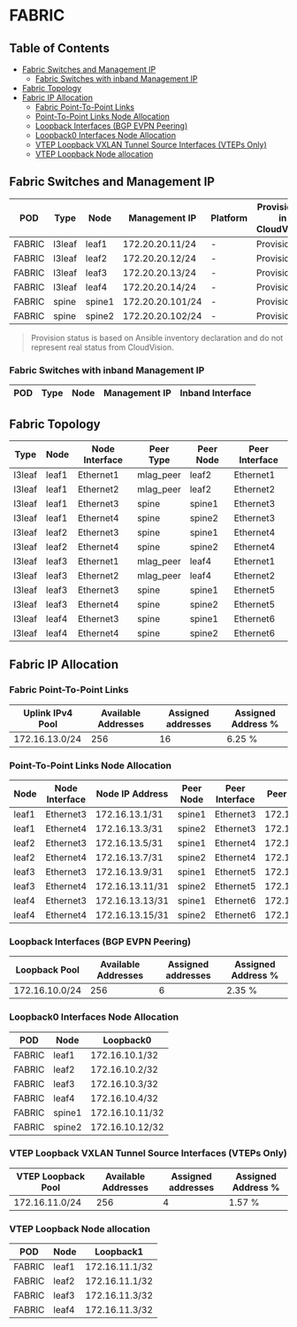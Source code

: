 # FABRIC

## Table of Contents

- [Fabric Switches and Management IP](#fabric-switches-and-management-ip)
  - [Fabric Switches with inband Management IP](#fabric-switches-with-inband-management-ip)
- [Fabric Topology](#fabric-topology)
- [Fabric IP Allocation](#fabric-ip-allocation)
  - [Fabric Point-To-Point Links](#fabric-point-to-point-links)
  - [Point-To-Point Links Node Allocation](#point-to-point-links-node-allocation)
  - [Loopback Interfaces (BGP EVPN Peering)](#loopback-interfaces-bgp-evpn-peering)
  - [Loopback0 Interfaces Node Allocation](#loopback0-interfaces-node-allocation)
  - [VTEP Loopback VXLAN Tunnel Source Interfaces (VTEPs Only)](#vtep-loopback-vxlan-tunnel-source-interfaces-vteps-only)
  - [VTEP Loopback Node allocation](#vtep-loopback-node-allocation)

## Fabric Switches and Management IP

| POD | Type | Node | Management IP | Platform | Provisioned in CloudVision | Serial Number |
| --- | ---- | ---- | ------------- | -------- | -------------------------- | ------------- |
| FABRIC | l3leaf | leaf1 | 172.20.20.11/24 | - | Provisioned | - |
| FABRIC | l3leaf | leaf2 | 172.20.20.12/24 | - | Provisioned | - |
| FABRIC | l3leaf | leaf3 | 172.20.20.13/24 | - | Provisioned | - |
| FABRIC | l3leaf | leaf4 | 172.20.20.14/24 | - | Provisioned | - |
| FABRIC | spine | spine1 | 172.20.20.101/24 | - | Provisioned | - |
| FABRIC | spine | spine2 | 172.20.20.102/24 | - | Provisioned | - |

> Provision status is based on Ansible inventory declaration and do not represent real status from CloudVision.

### Fabric Switches with inband Management IP

| POD | Type | Node | Management IP | Inband Interface |
| --- | ---- | ---- | ------------- | ---------------- |

## Fabric Topology

| Type | Node | Node Interface | Peer Type | Peer Node | Peer Interface |
| ---- | ---- | -------------- | --------- | ----------| -------------- |
| l3leaf | leaf1 | Ethernet1 | mlag_peer | leaf2 | Ethernet1 |
| l3leaf | leaf1 | Ethernet2 | mlag_peer | leaf2 | Ethernet2 |
| l3leaf | leaf1 | Ethernet3 | spine | spine1 | Ethernet3 |
| l3leaf | leaf1 | Ethernet4 | spine | spine2 | Ethernet3 |
| l3leaf | leaf2 | Ethernet3 | spine | spine1 | Ethernet4 |
| l3leaf | leaf2 | Ethernet4 | spine | spine2 | Ethernet4 |
| l3leaf | leaf3 | Ethernet1 | mlag_peer | leaf4 | Ethernet1 |
| l3leaf | leaf3 | Ethernet2 | mlag_peer | leaf4 | Ethernet2 |
| l3leaf | leaf3 | Ethernet3 | spine | spine1 | Ethernet5 |
| l3leaf | leaf3 | Ethernet4 | spine | spine2 | Ethernet5 |
| l3leaf | leaf4 | Ethernet3 | spine | spine1 | Ethernet6 |
| l3leaf | leaf4 | Ethernet4 | spine | spine2 | Ethernet6 |

## Fabric IP Allocation

### Fabric Point-To-Point Links

| Uplink IPv4 Pool | Available Addresses | Assigned addresses | Assigned Address % |
| ---------------- | ------------------- | ------------------ | ------------------ |
| 172.16.13.0/24 | 256 | 16 | 6.25 % |

### Point-To-Point Links Node Allocation

| Node | Node Interface | Node IP Address | Peer Node | Peer Interface | Peer IP Address |
| ---- | -------------- | --------------- | --------- | -------------- | --------------- |
| leaf1 | Ethernet3 | 172.16.13.1/31 | spine1 | Ethernet3 | 172.16.13.0/31 |
| leaf1 | Ethernet4 | 172.16.13.3/31 | spine2 | Ethernet3 | 172.16.13.2/31 |
| leaf2 | Ethernet3 | 172.16.13.5/31 | spine1 | Ethernet4 | 172.16.13.4/31 |
| leaf2 | Ethernet4 | 172.16.13.7/31 | spine2 | Ethernet4 | 172.16.13.6/31 |
| leaf3 | Ethernet3 | 172.16.13.9/31 | spine1 | Ethernet5 | 172.16.13.8/31 |
| leaf3 | Ethernet4 | 172.16.13.11/31 | spine2 | Ethernet5 | 172.16.13.10/31 |
| leaf4 | Ethernet3 | 172.16.13.13/31 | spine1 | Ethernet6 | 172.16.13.12/31 |
| leaf4 | Ethernet4 | 172.16.13.15/31 | spine2 | Ethernet6 | 172.16.13.14/31 |

### Loopback Interfaces (BGP EVPN Peering)

| Loopback Pool | Available Addresses | Assigned addresses | Assigned Address % |
| ------------- | ------------------- | ------------------ | ------------------ |
| 172.16.10.0/24 | 256 | 6 | 2.35 % |

### Loopback0 Interfaces Node Allocation

| POD | Node | Loopback0 |
| --- | ---- | --------- |
| FABRIC | leaf1 | 172.16.10.1/32 |
| FABRIC | leaf2 | 172.16.10.2/32 |
| FABRIC | leaf3 | 172.16.10.3/32 |
| FABRIC | leaf4 | 172.16.10.4/32 |
| FABRIC | spine1 | 172.16.10.11/32 |
| FABRIC | spine2 | 172.16.10.12/32 |

### VTEP Loopback VXLAN Tunnel Source Interfaces (VTEPs Only)

| VTEP Loopback Pool | Available Addresses | Assigned addresses | Assigned Address % |
| ------------------ | ------------------- | ------------------ | ------------------ |
| 172.16.11.0/24 | 256 | 4 | 1.57 % |

### VTEP Loopback Node allocation

| POD | Node | Loopback1 |
| --- | ---- | --------- |
| FABRIC | leaf1 | 172.16.11.1/32 |
| FABRIC | leaf2 | 172.16.11.1/32 |
| FABRIC | leaf3 | 172.16.11.3/32 |
| FABRIC | leaf4 | 172.16.11.3/32 |
